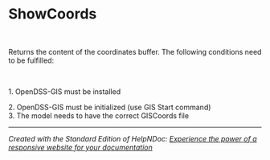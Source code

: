 # ShowCoords

&nbsp;

Returns the content of the coordinates buffer. The following conditions need to be fulfilled:

&nbsp;

&#49;. OpenDSS-GIS must be installed

&#50;. OpenDSS-GIS must be initialized (use GIS Start command)\
&#51;. The model needs to have the correct GISCoords file

***
_Created with the Standard Edition of HelpNDoc: [Experience the power of a responsive website for your documentation](<https://www.helpndoc.com/feature-tour/produce-html-websites/>)_
